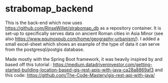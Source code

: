 # strabomap_backend
This is the back-end which now uses https://github.com/RinseWillet/strabomap_db as a repository container. It is set-up to specifically serves data on ancient Roman cities in Asia Minor (see also https://www.equinoxpub.com/home/geography-urbanism/). I added a small excel-sheet which shows an example of the type of data it can serve from the postgresql/postgis database.

Made mostly with the Spring Boot framework, it was heavily inspired by and based off this tutorial : https://medium.datadriveninvestor.com/getting-started-building-location-based-gis-rest-apis-with-java-ca28a8869af3 and this code: https://github.com/The-Code-Mastery/gis-rest-api-with-java/

